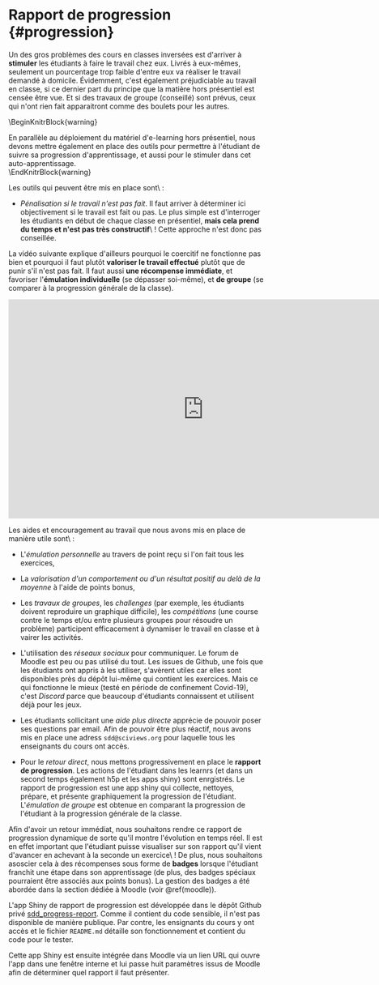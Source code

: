 # Rapport de progression {#progression}



Un des gros problèmes des cours en classes inversées est d'arriver à **stimuler** les étudiants à faire le travail chez eux. Livrés à eux-mêmes, seulement un pourcentage trop faible d'entre eux va réaliser le travail demandé à domicile. Évidemment, c'est également préjudiciable au travail en classe, si ce dernier part du principe que la matière hors présentiel est censée être vue. Et si des travaux de groupe (conseillé) sont prévus, ceux qui n'ont rien fait apparaitront comme des boulets pour les autres.

\BeginKnitrBlock{warning}<div class="warning">En parallèle au déploiement du matériel d'e-learning hors présentiel, nous devons mettre également en place des outils pour permettre à l'étudiant de suivre sa progression d'apprentissage, et aussi pour le stimuler dans cet auto-apprentissage.</div>\EndKnitrBlock{warning}

Les outils qui peuvent être mis en place sont\ :

- *Pénalisation si le travail n'est pas fait*. Il faut arriver à déterminer ici objectivement si le travail est fait ou pas. Le plus simple est d'interroger les étudiants en début de chaque classe en présentiel, **mais cela prend du temps et n'est pas très constructif**\ ! Cette approche n'est donc pas conseillée. 

La vidéo suivante explique d'ailleurs pourquoi le coercitif ne fonctionne pas bien et pourquoi il faut plutôt **valoriser le travail effectué** plutôt que de punir s'il n'est pas fait. Il faut aussi **une récompense immédiate**, et favoriser l'**émulation individuelle** (se dépasser soi-même), et **de groupe** (se comparer à la progression générale de la classe).

<!--html_preserve--><iframe src="https://www.youtube.com/embed/xp0O2vi8DX4" width="770" height="433" frameborder="0" allowfullscreen=""></iframe><!--/html_preserve-->

Les aides et encouragement au travail que nous avons mis en place de manière utile sont\ :

- L'*émulation personnelle* au travers de point reçu si l'on fait tous les exercices,

- La *valorisation d'un comportement ou d'un résultat positif au delà de la moyenne*  à l'aide de points bonus,

- Les *travaux de groupes*, les *challenges* (par exemple, les étudiants doivent reproduire un graphique difficile), les *compétitions* (une course contre le temps et/ou entre plusieurs groupes pour résoudre un problème) participent efficacement à dynamiser le travail en classe et à vairer les activités.

- L'utilisation des *réseaux sociaux* pour communiquer. Le forum de Moodle est peu ou pas utilisé du tout. Les issues de Github, une fois que les étudiants ont appris à les utiliser, s'avèrent utiles car elles sont disponibles près du dépôt lui-même qui contient les exercices. Mais ce qui fonctionne le mieux (testé en période de confinement Covid-19), c'est *Discord* parce que beaucoup d'étudiants connaissent et utilisent déjà pour les jeux.

- Les étudiants sollicitant une *aide plus directe* apprécie de pouvoir poser ses questions par email. Afin de pouvoir être plus réactif, nous avons mis en place une adress `sdd@sciviews.org` pour laquelle tous les enseignants du cours ont accès.

- Pour le *retour direct*, nous mettons progressivement en place le **rapport de progression**. Les actions de l'étudiant dans les learnrs (et dans un second temps également h5p et les apps shiny) sont enrgistrés. Le rapport de progression est une app shiny qui collecte, nettoyes, prépare, et présente graphiquement la progression de l'étudiant. L'*émulation de groupe* est obtenue en comparant la progression de l'étudiant à la progression générale de la classe.

Afin d'avoir un retour immédiat, nous souhaitons rendre ce rapport de progression dynamique de sorte qu'il montre l'évolution en temps réel. Il est en effet important que l'étudiant puisse visualiser sur son rapport qu'il vient d'avancer en achevant à la seconde un exercice\ ! De plus, nous souhaitons asoscier cela à des récompenses sous forme de **badges** lorsque l'étudiant franchit une étape dans son apprentissage (de plus, des badges spéciaux pourraient être associés aux points bonus). La gestion des badges a été abordée dans la section dédiée à Moodle (voir \@ref(moodle)).

L'app Shiny de rapport de progression est développée dans le dépôt Github privé [sdd_progress-report](https://github.com/BioDataScience-Course/sdd_progress-report). Comme il contient du code sensible, il n'est pas disponible de manière publique. Par contre, les ensignants du cours y ont accès et le fichier `README.md` détaille son fonctionnement et contient du code pour le tester.

Cette app Shiny est ensuite intégrée dans Moodle via un lien URL qui ouvre l'app dans une fenêtre interne et lui passe huit paramètres issus de Moodle afin de déterminer quel rapport il faut présenter.
